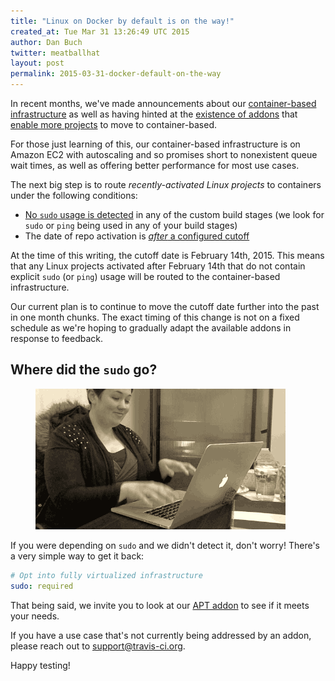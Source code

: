 ```yaml
---
title: "Linux on Docker by default is on the way!"
created_at: Tue Mar 31 13:26:49 UTC 2015
author: Dan Buch
twitter: meatballhat
layout: post
permalink: 2015-03-31-docker-default-on-the-way
---
```


In recent months, we've made announcements about our [container-based
infrastructure](2014-12-17-faster-builds-with-container-based-infrastructure) as
well as having hinted at the [existence of
addons](http://docs.travis-ci.com/user/apt/) that [enable more
projects](2015-03-19-uc-berkeley-calsol-team-runs-on-travis-ci) to move to
container-based.

For those just learning of this, our container-based infrastructure is
on Amazon EC2 with autoscaling and so promises short to nonexistent queue wait
times, as well as offering better performance for most use cases.

The next big step is to route *recently-activated Linux projects* to containers
under the following conditions:

* [No `sudo` usage is
  detected](https://github.com/travis-ci/travis-core/blob/7a360299c19011cbd3c0f2bf099a16600048e210/lib/travis/model/job/queue.rb#L44-L48)
in any of the custom build stages (we look for `sudo` or `ping` being used in
any of your build stages)
* The date of repo activation is [*after* a configured
  cutoff](https://github.com/travis-ci/travis-core/blob/7a360299c19011cbd3c0f2bf099a16600048e210/lib/travis/model/job/queue.rb#L88)

At the time of this writing, the cutoff date is February 14th, 2015.  This means
that any Linux projects activated after February 14th that do not contain
explicit `sudo` (or `ping`) usage will be routed to the container-based
infrastructure.

Our current plan is to continue to move the cutoff date further into the past in
one month chunks.  The exact timing of this change is not on a fixed schedule as
we're hoping to gradually adapt the available addons in response to feedback.

## Where did the `sudo` go?

<figure class="right small">
  <img src="/images/where-did-the-sudo-go.gif" />
</figure>

If you were depending on `sudo` and we didn't detect it, don't worry! There's a
very simple way to get it back:

``` yaml
# Opt into fully virtualized infrastructure
sudo: required
```

That being said, we invite you to look at our [APT
addon](http://docs.travis-ci.com/user/apt/) to see if it meets your needs.  

If you have a use case that's not currently being addressed by an addon, please
reach out to support@travis-ci.org.

Happy testing!
